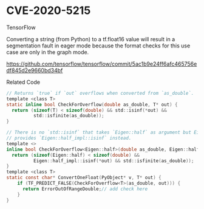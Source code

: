 # CVE-2020-5215
TensorFlow

Converting a string (from Python) to a tf.float16 value will result in a segmentation fault in eager mode because the format checks for this use case are only in the graph mode. 

https://github.com/tensorflow/tensorflow/commit/5ac1b9e24ff6afc465756edf845d2e9660bd34bf

Related Code
```C
// Returns `true` if `out` overflows when converted from `as_double`.
template <class T>
static inline bool CheckForOverflow(double as_double, T* out) {
  return (sizeof(T) < sizeof(double) && std::isinf(*out) &&
          std::isfinite(as_double));
}

// There is no `std::isinf` that takes `Eigen::half` as argument but Eigen
// provides `Eigen::half_impl::isinf` instead.
template <>
inline bool CheckForOverflow<Eigen::half>(double as_double, Eigen::half* out) {
  return (sizeof(Eigen::half) < sizeof(double) &&
          Eigen::half_impl::isinf(*out) && std::isfinite(as_double));
}
template <class T>
static const char* ConvertOneFloat(PyObject* v, T* out) {
    if (TF_PREDICT_FALSE(CheckForOverflow<T>(as_double, out))) {
      return ErrorOutOfRangeDouble;// add check here
    }
}
```